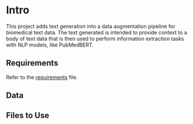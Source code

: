 # Intro

This project adds text generation into a data augmentation pipeline for biomedical text data. The text generated is intended to provide context to a body of text data that is then used to perform 
information extraction tasks with NLP models, like PubMedBERT.

## Requirements

Refer to the [requirements](requirements.txt) file.

## Data

## Files to Use
